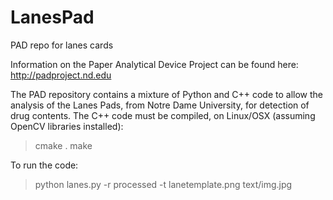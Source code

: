 # LanesPad
PAD repo for lanes cards

Information on the Paper Analytical Device Project can be found here: http://padproject.nd.edu

The PAD repository contains a mixture of Python and C++ code to allow the analysis of the Lanes Pads, from Notre Dame University, for detection of drug contents. The C++ code must be compiled, on Linux/OSX (assuming OpenCV libraries installed):
>cmake .
>make

To run the code:
>python lanes.py -r processed -t lanetemplate.png text/img.jpg
